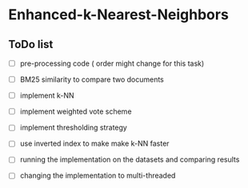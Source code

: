 # Enhanced-k-Nearest-Neighbors


## ToDo list


- [ ] pre-processing code ( order might change for this task)

- [ ] BM25 similarity to compare two documents

- [ ] implement k-NN

- [ ] implement weighted vote scheme

- [ ] implement thresholding strategy

- [ ] use inverted index to make make k-NN faster

- [ ] running the implementation on the datasets and comparing results

- [ ] changing the implementation to multi-threaded
